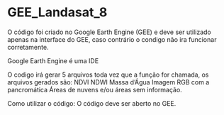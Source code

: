 # GEE_Landasat_8

O código foi criado no Google Earth Engine (GEE) e deve ser utilizado apenas na interface do GEE, caso contrário o condigo não ira funcionar corretamente.

Google Earth Engine é uma IDE

O codigo irá gerar 5 arquivos toda vez que a função for chamada, os arquivos gerados são:
NDVI
NDWI
Massa d’Água
Imagem RGB com a pancromática
Áreas de nuvens e/ou áreas sem informação.

Como utilizar o código:
	O código deve ser aberto no GEE.
